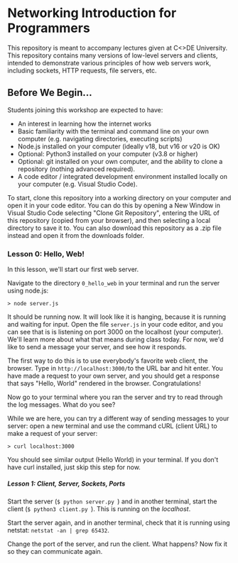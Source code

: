 # Networking Introduction for Programmers

This repository is meant to accompany lectures given at C<>DE University. This repository contains many versions of low-level servers and clients, intended to demonstrate various principles of how web servers work, including sockets, HTTP requests, file servers, etc. 

## Before We Begin...

Students joining this workshop are expected to have:
- An interest in learning how the internet works
- Basic familiarity with the terminal and command line on your own computer (e.g. navigating directories, executing scripts)
- Node.js installed on your computer (ideally v18, but v16 or v20 is OK)
- Optional: Python3 installed on your computer (v3.8 or higher)
- Optional: git installed on your own computer, and the ability to clone a repository (nothing advanced required).
- A code editor / integrated development environment installed locally on your computer (e.g. Visual Studio Code).

To start, clone this repository into a working directory on your computer and open it in your code editor. You can do this by opening a New Window in Visual Studio Code selecting "Clone Git Repository", entering the URL of this repository (copied from your browser), and then selecting a local directory to save it to. You can also download this repository as a .zip file instead and open it from the downloads folder. 

### Lesson 0: Hello, Web! 
In this lesson, we'll start our first web server. 

Navigate to the directory `0_hello_web` in your terminal and run the server using node.js:

`> node server.js`

It should be running now. It will look like it is hanging, because it is running and waiting for input. Open the file `server.js` in your code editor, and you can see that is is listening on port 3000 on the localhost (your computer). We'll learn more about what that means during class today. For now, we'd like to send a message your server, and see how it responds. 

The first way to do this is to use everybody's favorite web client, the browser. Type in `http://localhost:3000/`to the URL bar and hit enter. You have made a request to your own server, and you should get a response that says "Hello, World" rendered in the browser. Congratulations! 

Now go to your terminal where you ran the server and try to read through the log messages. What do you see? 

While we are here, you can try a different way of sending messages to your server: open a new terminal and use the command cURL (client URL) to make a request of your server: 

`> curl localhost:3000`

You should see similar output (Hello World) in your terminal. If you don't have curl installed, just skip this step for now. 

##### Lesson 1: Client, Server, Sockets, Ports

Start the server (`$ python server.py `) and in another terminal, start the client (`$ python3 client.py `). This is running on the _localhost_.

Start the server again, and in another terminal, check that it is running using netstat: `netstat -an | grep 65432`.

Change the port of the server, and run the client. What happens? Now fix it so they can communicate again.
